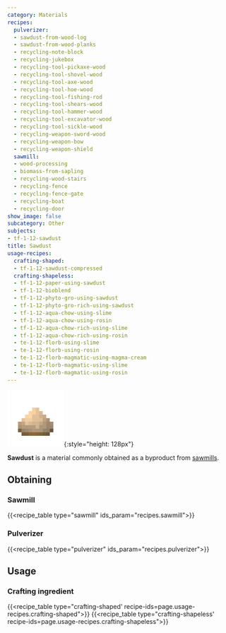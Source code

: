 ```yaml
---
category: Materials
recipes:
  pulverizer:
  - sawdust-from-wood-log
  - sawdust-from-wood-planks
  - recycling-note-block
  - recycling-jukebox
  - recycling-tool-pickaxe-wood
  - recycling-tool-shovel-wood
  - recycling-tool-axe-wood
  - recycling-tool-hoe-wood
  - recycling-tool-fishing-rod
  - recycling-tool-shears-wood
  - recycling-tool-hammer-wood
  - recycling-tool-excavator-wood
  - recycling-tool-sickle-wood
  - recycling-weapon-sword-wood
  - recycling-weapon-bow
  - recycling-weapon-shield
  sawmill:
  - wood-processing
  - biomass-from-sapling
  - recycling-wood-stairs
  - recycling-fence
  - recycling-fence-gate
  - recycling-boat
  - recycling-door
show_image: false
subcategory: Other
subjects:
- tf-1-12-sawdust
title: Sawdust
usage-recipes:
  crafting-shaped:
  - tf-1-12-sawdust-compressed
  crafting-shapeless:
  - tf-1-12-paper-using-sawdust
  - tf-1-12-bioblend
  - tf-1-12-phyto-gro-using-sawdust
  - tf-1-12-phyto-gro-rich-using-sawdust
  - tf-1-12-aqua-chow-using-slime
  - tf-1-12-aqua-chow-using-rosin
  - tf-1-12-aqua-chow-rich-using-slime
  - tf-1-12-aqua-chow-rich-using-rosin
  - te-1-12-florb-using-slime
  - te-1-12-florb-using-rosin
  - te-1-12-florb-magmatic-using-magma-cream
  - te-1-12-florb-magmatic-using-slime
  - te-1-12-florb-magmatic-using-rosin
---
```


![Sawdust](/assets/images/docs/1.12/thermal-foundation/sawdust.png){:style="height: 128px"}


**Sawdust** is a material commonly obtained as a byproduct from
[sawmills](../../thermal-expansion/sawmill/).


Obtaining
---------

### Sawmill
{{<recipe_table type="sawmill" ids_param="recipes.sawmill">}}

### Pulverizer
{{<recipe_table type="pulverizer" ids_param="recipes.pulverizer">}}


Usage
-----

### Crafting ingredient
{{<recipe_table type="crafting-shaped' recipe-ids=page.usage-recipes.crafting-shaped">}}
{{<recipe_table type="crafting-shapeless' recipe-ids=page.usage-recipes.crafting-shapeless">}}
